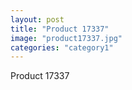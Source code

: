 ```yaml
---
layout: post
title: "Product 17337"
image: "product17337.jpg"
categories: "category1"
---
```

Product 17337
